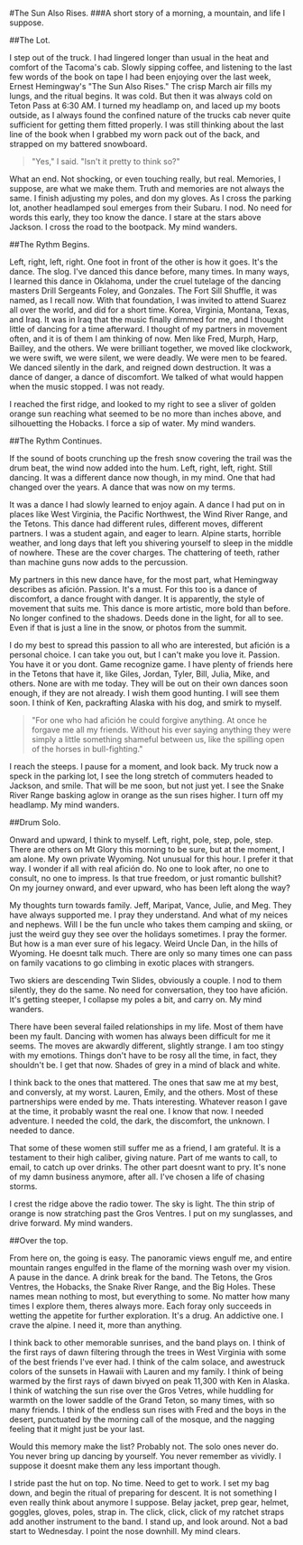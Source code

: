 #The Sun Also Rises. 
###A short story of a morning, a mountain, and life I suppose.

##The Lot.

I step out of the truck. I had lingered longer than usual in the heat and comfort of the Tacoma's cab. Slowly sipping coffee, and listening to the last few words of the book on tape I had been enjoying over the last week, Ernest Hemingway's "The Sun Also Rises." The crisp March air fills my lungs, and the ritual begins. It was cold. But then it was always cold on Teton Pass at 6:30 AM. I turned my headlamp on, and laced up my boots outside, as I always found the confined nature of the trucks cab never quite sufficient for getting them fitted properly. I was still thinking about the last line of the book when I grabbed my worn pack out of the back, and strapped on my battered snowboard. 

>"Yes," I said. "Isn't it pretty to think so?"

What an end. Not shocking, or even touching really, but real. Memories, I suppose, are what we make them. Truth and memories are not always the same.
I finish adjusting my poles, and don my gloves. As I cross the parking lot, another headlamped soul emerges from their Subaru. I nod. No need for words this early, they too know the dance. I stare at the stars above Jackson. I cross the road to the bootpack. My mind wanders.

##The Rythm Begins.

Left, right, left, right. One foot in front of the other is how it goes. It's the dance. The slog. I've danced this dance before, many times. In many ways, I learned this dance in Oklahoma, under the cruel tutelage of the dancing masters Drill Sergeants Foley, and Gonzales. The Fort Sill Shuffle, it was named, as I recall now. With that foundation, I was invited to attend Suarez all over the world, and did for a short time. Korea, Virginia, Montana, Texas, and Iraq. It was in Iraq that the music finally dimmed for me, and I thought little of dancing for a time afterward. I thought of my partners in movement often, and it is of them I am thinking of now. Men like Fred, Murph, Harp, Bailley, and the others. We were brilliant together, we moved like clockwork, we were swift, we were silent, we were deadly. We were men to be feared. We danced silently in the dark, and reigned down destruction. It was a dance of danger, a dance of discomfort. We talked of what would happen when the music stopped. I was not ready.

I reached the first ridge, and looked to my right to see a sliver of golden orange sun reaching what seemed to be no more than inches above, and silhouetting the Hobacks. I force a sip of water. My mind wanders.

##The Rythm Continues.

If the sound of boots crunching up the fresh snow covering the trail was the drum beat, the wind now added into the hum. Left, right, left, right. Still dancing. It was a different dance now though, in my mind. One that had changed over the years. A dance that was now on my terms.

It was a dance I had slowly learned to enjoy again. A dance I had put on in places like West Virginia, the Pacific Northwest, the Wind River Range, and the Tetons. This dance had different rules, different moves, different partners. I was a student again, and eager to learn. Alpine starts, horrible weather, and long days that left you shivering yourself to sleep in the middle of nowhere. These are the cover charges. The chattering of teeth, rather than machine guns now adds to the percussion.

My partners in this new dance have, for the most part, what Hemingway describes as afición. Passion. It's a must.  For this too is a dance of discomfort, a dance frought with danger. It is apparently, the style of movement that suits me. This dance is more artistic, more bold than before. No longer confined to the shadows. Deeds done in the light, for all to see. Even if that is just a line in the snow, or photos from the summit. 

I do my best to spread this passion to all who are interested, but afición is a personal choice. I can take you out, but I can't make you love it. Passion. You have it or you dont. Game recognize game. I have plenty of friends here in the Tetons that have it, like Giles, Jordan, Tyler, Bill, Julia, Mike, and others. None are with me today. They will be out on their own dances soon enough, if they are not already. I wish them good hunting. I will see them soon. I think of Ken, packrafting Alaska with his dog, and smirk to myself.

>"For one who had afición he could forgive anything. At once he forgave me all my friends. Without his ever saying anything they were simply a little something shameful between us, like the spilling open of the horses in bull-fighting."

I reach the steeps. I pause for a moment, and look back. My truck now a speck in the parking lot, I see the long stretch of commuters headed to Jackson, and smile. That will be me soon, but not just yet. I see the Snake River Range basking aglow in orange as the sun rises higher. I turn off my headlamp. My mind wanders.

##Drum Solo.

Onward and upward, I think to myself. Left, right, pole, step, pole, step. There are others on Mt Glory this morning to be sure, but at the moment, I am alone. My own private Wyoming. Not unusual for this hour. I prefer it that way. I wonder if all with real afición do. No one to look after, no one to consult, no one to impress. Is that true freedom, or just romantic bullshit? On my journey onward, and ever upward, who has been left along the way? 

My thoughts turn towards family. Jeff, Maripat, Vance, Julie, and Meg. They have always supported me. I pray they understand. And what of my neices and nephews. Will I be the fun uncle who takes them camping and skiing, or just the weird guy they see over the holidays sometimes. I pray the former. But how is a man ever sure of his legacy. Weird Uncle Dan, in the hills of Wyoming. He doesnt talk much. There are only so many times one can pass on family vacations to go climbing in exotic places with strangers.

Two skiers are descending Twin Slides, obviously a couple. I nod to them silently, they do the same. No need for conversation, they too have afición. It's getting steeper, I collapse my poles a bit, and carry on. My mind wanders.

There have been several failed relationships in my life. Most of them have been my fault. Dancing with women has always been difficult for me it seems. The moves are akwardly different, slightly strange. I am too stingy with my emotions. Things don't have to be rosy all the time, in fact, they shouldn't be. I get that now. Shades of grey in a mind of black and white.

I think back to the ones that mattered. The ones that saw me at my best, and conversly, at my worst. Lauren, Emily, and the others. Most of these partnerships were ended by me. Thats interesting. Whatever reason I gave at the time, it probably wasnt the real one. I know that now. I needed adventure. I needed the cold, the dark, the discomfort, the unknown. I needed to dance.

That some of these women still suffer me as a friend, I am grateful. It is a testament to their high caliber, giving nature. Part of me wants to call, to email, to catch up over drinks. The other part doesnt want to pry. It's none of my damn business anymore, after all. I've chosen a life of chasing storms. 

I crest the ridge above the radio tower. The sky is light. The thin strip of orange is now stratching past the Gros Ventres. I put on my sunglasses, and drive forward. My mind wanders.

##Over the top.

From here on, the going is easy. The panoramic views engulf me, and entire mountain ranges engulfed in the flame of the morning wash over my vision. A pause in the dance. A drink break for the band. The Tetons, the Gros Ventres, the Hobacks, the Snake River Range, and the Big Holes. These names mean nothing to most, but everything to some. No matter how many times I explore them, theres always more. Each foray only succeeds in wetting the appetite for further exploration. It's a drug. An addictive one. I crave the alpine. I need it, more than anything.

I think back to other memorable sunrises, and the band plays on. I think of the first rays of dawn filtering through the trees in West Virginia with some of the best friends I've ever had. I think of the calm solace, and awestruck colors of the sunsets in Hawaii with Lauren and my family. I think of being warmed by the first rays of dawn bivyed on peak 11,300 with Ken in Alaska. I think of watching the sun rise over the Gros Vetres, while huddling for warmth on the lower saddle of the Grand Teton, so many times, with so many friends. I think of the endless sun rises with Fred and the boys in the desert, punctuated by the morning call of the mosque, and the nagging feeling that it might just be your last. 

Would this memory make the list? Probably not. The solo ones never do. You never bring up dancing by yourself. You never remember as vividly. I suppose it doesnt make them any less important though.

I stride past the hut on top. No time. Need to get to work. I set my bag down, and begin the ritual of preparing for descent. It is not something I even really think about anymore I suppose. Belay jacket, prep gear, helmet, goggles, gloves, poles, strap in. The click, click, click of my ratchet straps add another instrument to the band. I stand up, and look around. Not a bad start to Wednesday. I point the nose downhill. My mind clears.
